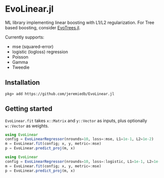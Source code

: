 # EvoLinear.jl

ML library implementing linear boosting with L1/L2 regularization.
For Tree based boosting, consider [EvoTrees.jl](https://github.com/Evovest/EvoTrees.jl).

Currently supports:    
- mse (squared-error)
- logistic (logloss) regression
- Poisson
- Gamma
- Tweedie

## Installation

```
pkg> add https://github.com/jeremiedb/EvoLinear.jl
```

## Getting started

`EvoLinear.fit` takes `x::Matrix` and `y::Vector` as inputs, plus optionally `w::Vector` as weights.

```julia
using EvoLinear
config = EvoLinearRegressor(nrounds=10, loss=:mse, L1=1e-1, L2=1e-2)
m = EvoLinear.fit(config; x, y, metric=:mse)
p = EvoLinear.predict_proj(m, x)
```

```julia
using EvoLinear
config = EvoLinearRegressor(nrounds=10, loss=:logistic, L1=1e-1, L2=1e-2)
m = EvoLinear.fit(config; x, y, metric=:mse)
p = EvoLinear.predict_proj(m, x)
```